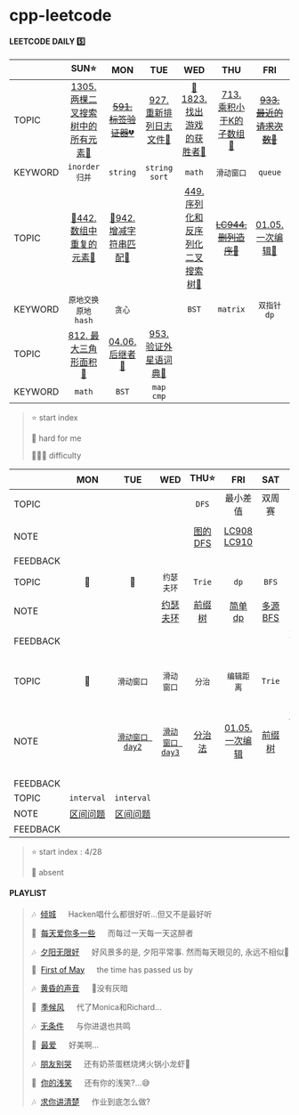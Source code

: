 # cpp-leetcode

#### LEETCODE DAILY  5️⃣

|       |SUN⭐|MON|TUE|WED|THU|FRI|SAT|
|  ---  |:-:|:-:|:-:|:-:|:-:|:-:|:-:|
|TOPIC  |[1305. 两棵二叉搜索树中的所有元素🧡](https://github.com/MyLeetCodeRecord/cpp-leetcode/blob/master/workspace/1305.%E4%B8%A4%E6%A3%B5%E4%BA%8C%E5%8F%89%E6%90%9C%E7%B4%A2%E6%A0%91%E4%B8%AD%E7%9A%84%E6%89%80%E6%9C%89%E5%85%83%E7%B4%A0.cpp)|[~~591. 标签验证器💔~~](https://leetcode-cn.com/problems/tag-validator/)|[927. 重新排列日志文件💚](https://github.com/MyLeetCodeRecord/cpp-leetcode/blob/master/workspace/937.%E9%87%8D%E6%96%B0%E6%8E%92%E5%88%97%E6%97%A5%E5%BF%97%E6%96%87%E4%BB%B6.cpp)|[📌1823. 找出游戏的获胜者🧡](https://github.com/MyLeetCodeRecord/cpp-leetcode/blob/master/markdown/LC1823.%20%E6%89%BE%E5%87%BA%E6%B8%B8%E6%88%8F%E7%9A%84%E8%8E%B7%E8%83%9C%E8%80%85.md)|[713. 乘积小于K的子数组🧡](https://github.com/MyLeetCodeRecord/cpp-leetcode/blob/master/workspace/713.%E4%B9%98%E7%A7%AF%E5%B0%8F%E4%BA%8E-k-%E7%9A%84%E5%AD%90%E6%95%B0%E7%BB%84.cpp)|[~~933. 最近的请求次数💚~~](https://leetcode-cn.com/problems/number-of-recent-calls/)|[📌433. 最小基因变化🧡](https://github.com/MyLeetCodeRecord/cpp-leetcode/blob/master/markdown/LC433.%20%E6%9C%80%E5%B0%8F%E5%9F%BA%E5%9B%A0%E5%8F%98%E5%8C%96.md)|
|KEYWORD|`inorder`<br>`归并`|`string`|`string` `sort`|`math`|`滑动窗口`|`queue`|`BFS`|
|TOPIC  |[📌442. 数组中重复的元素🧡](https://github.com/MyLeetCodeRecord/cpp-leetcode/blob/master/markdown/LC422.%20%E6%95%B0%E7%BB%84%E4%B8%AD%E9%87%8D%E5%A4%8D%E7%9A%84%E6%95%B0%E6%8D%AE.md)|[📌942. 增减字符串匹配💚](https://github.com/MyLeetCodeRecord/cpp-leetcode/blob/master/markdown/LC942.%20%E5%A2%9E%E5%87%8F%E5%AD%97%E7%AC%A6%E4%B8%B2%E5%8C%B9%E9%85%8D.md)|   |[449. 序列化和反序列化二叉搜索树🧡](https://github.com/MyLeetCodeRecord/cpp-leetcode/blob/master/workspace/449.%E5%BA%8F%E5%88%97%E5%8C%96%E5%92%8C%E5%8F%8D%E5%BA%8F%E5%88%97%E5%8C%96%E4%BA%8C%E5%8F%89%E6%90%9C%E7%B4%A2%E6%A0%91.cpp)|[~~LC944. 删列造序💚~~](https://github.com/MyLeetCodeRecord/cpp-leetcode/blob/master/workspace/944.%E5%88%A0%E5%88%97%E9%80%A0%E5%BA%8F.cpp)|[01.05. 一次编辑🧡](https://github.com/MyLeetCodeRecord/cpp-leetcode/blob/master/markdown/01.05.%20%E4%B8%80%E6%AC%A1%E7%BC%96%E8%BE%91.md)||
|KEYWORD|`原地交换`<br>`原地hash`|`贪心`|   |`BST`|`matrix`|`双指针` `dp`|   |
|TOPIC  |[812. 最大三角形面积💚](https://github.com/MyLeetCodeRecord/cpp-leetcode/blob/master/markdown/LC812.%20%E6%9C%80%E5%A4%A7%E4%B8%89%E8%A7%92%E5%BD%A2%E9%9D%A2%E7%A7%AF.md)|[04.06. 后继者🧡](https://github.com/MyLeetCodeRecord/cpp-leetcode/blob/master/markdown/04.06.%20%E5%90%8E%E7%BB%A7%E8%80%85.md)|[953. 验证外星语词典💚](https://github.com/MyLeetCodeRecord/cpp-leetcode/blob/master/workspace/953.%E9%AA%8C%E8%AF%81%E5%A4%96%E6%98%9F%E8%AF%AD%E8%AF%8D%E5%85%B8.cpp)|   |   |   |   |
|KEYWORD|`math`|`BST`|`map` `cmp`|   |   |   |   |

> ⭐ start index   
> 
> 📌 hard for me        
> 
> 💚🧡💔 difficulty   



|        |MON|TUE|WED|THU⭐|FRI|SAT|SUN|
|  ---   |:-:|:-:|:-:|:-:|:-:|:-:|:-:|
|TOPIC   |   |   |   |`DFS`|最小差值|双周赛|`滑动窗口`|
|NOTE    |   |   |   |[图的DFS](https://github.com/MyLeetCodeRecord/cpp-leetcode/blob/master/markdown/%E4%B8%93%E9%A2%98%20-%20DFS.md)|[LC908](https://github.com/MyLeetCodeRecord/cpp-leetcode/blob/master/908.%E6%9C%80%E5%B0%8F%E5%B7%AE%E5%80%BC-i.cpp)<br>[LC910](https://github.com/MyLeetCodeRecord/cpp-leetcode/blob/master/910.%E6%9C%80%E5%B0%8F%E5%B7%AE%E5%80%BC-ii.cpp)|   |[`滑动窗口 day1`](https://github.com/MyLeetCodeRecord/cpp-leetcode/blob/master/markdown/%E4%B8%93%E9%A2%98%20-%20%E6%BB%91%E5%8A%A8%E7%AA%97%E5%8F%A3.md)|
|FEEDBACK|   |   |   |   |   |   |   |
|TOPIC   |📅|📅|`约瑟夫环`|`Trie`|`dp`|`BFS`|周赛[1824]|
|NOTE    |   |   |[约瑟夫环](https://github.com/MyLeetCodeRecord/cpp-leetcode/blob/master/markdown/LC1823.%20%E6%89%BE%E5%87%BA%E6%B8%B8%E6%88%8F%E7%9A%84%E8%8E%B7%E8%83%9C%E8%80%85.md)|[前缀树](https://github.com/MyLeetCodeRecord/cpp-leetcode/blob/master/markdown/%E4%B8%93%E9%A2%98%20-%20Trie.md)|[简单dp](https://github.com/MyLeetCodeRecord/cpp-leetcode/blob/master/markdown/%E4%B8%93%E9%A2%98%20-%20DP.md)|[多源BFS](https://github.com/MyLeetCodeRecord/cpp-leetcode/blob/master/markdown/%E4%B8%93%E9%A2%98%20-%20BFS.md)|[dp](https://github.com/MyLeetCodeRecord/cpp-leetcode/blob/master/markdown/LC6058.%20%E7%BB%9F%E8%AE%A1%E6%89%93%E5%AD%97%E6%96%B9%E6%A1%88%E6%95%B0.md)|
|FEEDBACK|   |   |   |   |   |   |耶 今天三题耶|
|TOPIC   |📅|`滑动窗口`|`滑动窗口`|`分治`|`编辑距离`|`Trie`|周赛[1882]<br>`区间合并`|
|NOTE    |   |[`滑动窗口 day2`](https://github.com/MyLeetCodeRecord/cpp-leetcode/blob/master/markdown/%E4%B8%93%E9%A2%98%20-%20%E6%BB%91%E5%8A%A8%E7%AA%97%E5%8F%A3.md)|[`滑动窗口 day3`](https://github.com/MyLeetCodeRecord/cpp-leetcode/blob/master/markdown/%E4%B8%93%E9%A2%98%20-%20%E6%BB%91%E5%8A%A8%E7%AA%97%E5%8F%A3.md)|[分治法](https://github.com/MyLeetCodeRecord/cpp-leetcode/blob/master/markdown/%E4%B8%93%E9%A2%98%20-%20%E5%88%86%E6%B2%BB%E6%B3%95.md)|[01.05. 一次编辑](https://github.com/MyLeetCodeRecord/cpp-leetcode/blob/master/markdown/01.05.%20%E4%B8%80%E6%AC%A1%E7%BC%96%E8%BE%91.md)|[前缀树](https://github.com/MyLeetCodeRecord/cpp-leetcode/blob/master/markdown/%E4%B8%93%E9%A2%98%20-%20%E5%89%8D%E7%BC%80%E6%A0%91.md)|[第四题: 统计区间中的整数数目](https://github.com/MyLeetCodeRecord/cpp-leetcode/blob/master/markdown/LC6066.%20%E7%BB%9F%E8%AE%A1%E5%8C%BA%E9%97%B4%E4%B8%AD%E7%9A%84%E6%95%B4%E6%95%B0%E6%95%B0%E7%9B%AE.md)|
|FEEDBACK|   |   |   |   |   |   |   |
|TOPIC   |`interval`|`interval`|   |   |   |   |   |
|NOTE    |[区间问题](https://github.com/MyLeetCodeRecord/cpp-leetcode/blob/master/markdown/%E4%B8%93%E9%A2%98%20-%20%E5%8C%BA%E9%97%B4.md)|[区间问题](https://github.com/MyLeetCodeRecord/cpp-leetcode/blob/master/markdown/%E4%B8%93%E9%A2%98%20-%20%E5%8C%BA%E9%97%B4.md)|   |   |   |   |   |
|FEEDBACK|   |   |   |   |   |   |   |

> ⭐ start index : 4/28  
> 
> 📅 absent

#### PLAYLIST
> 🎶&nbsp; [倾城](https://c.y.qq.com/base/fcgi-bin/u?__=yqO6CMKOOmLX) &emsp; Hacken唱什么都很好听...但又不是最好听
> 
> 🎵&nbsp; [每天爱你多一些](https://c.y.qq.com/base/fcgi-bin/u?__=qFqpko) &emsp; 而每过一天每一天这醉者
> 
> 🎶&nbsp; [夕阳无限好](https://c.y.qq.com/base/fcgi-bin/u?__=IsQY4X) &emsp; 好风景多的是, 夕阳平常事. 然而每天眼见的, 永远不相似🌇
>
> 🎵&nbsp; [First of May](https://c.y.qq.com/base/fcgi-bin/u?__=0lWfqWm) &emsp; the time has passed us by
> 
> 🎶&nbsp; [黄昏的声音](https://c.y.qq.com/base/fcgi-bin/u?__=u0Lzl4w) &emsp; 🌆没有灰暗
> 
> 🎵&nbsp; [季候风](https://c.y.qq.com/base/fcgi-bin/u?__=d1qdCO) &emsp; 代了Monica和Richard...
> 
> 🎶&nbsp; [无条件](https://c.y.qq.com/base/fcgi-bin/u?__=tZTUR) &emsp; 与你进退也共鸣
>
> 🎵&nbsp; [最爱](https://c.y.qq.com/base/fcgi-bin/u?__=njJ2ufu) &emsp; 好美啊...
> 
> 🎶&nbsp; [朋友别哭](https://c.y.qq.com/base/fcgi-bin/u?__=c3bMI) &emsp; 还有奶茶蛋糕烧烤火锅小龙虾🍺
> 
> 🎵&nbsp; [你的浅笑](https://c.y.qq.com/base/fcgi-bin/u?__=6zkUD) &emsp; 还有你的浅笑?...😅
> 
> 🎶&nbsp; [求你讲清楚](https://c.y.qq.com/base/fcgi-bin/u?__=Vy5Cc4n) &emsp; 作业到底怎么做?
